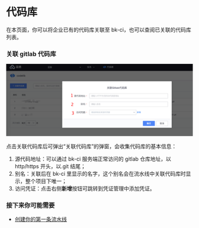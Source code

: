 # 代码库

在本页面，你可以将企业已有的代码库关联至 bk-ci，也可以查阅已关联的代码库列表。

### 关联 gitlab 代码库 <a id="&#x5173;&#x8054; gitlab &#x4EE3;&#x7801;&#x5E93;"></a>

![](../.gitbook/assets/image%20%2812%29.png)

点击关联代码库后可弹出“关联代码库”的弹窗，会收集代码库的基本信息：

1. 源代码地址：可以通过 bk-ci 服务端正常访问的 gitlab 仓库地址，以 http/https 开头，以.git 结尾；
2. 别名：关联后在 bk-ci 里显示的名字，这个别名会在流水线中关联代码库时显示，整个项目下唯一；
3. 访问凭证：点击右侧**新增**按钮可跳转到凭证管理中添加凭证。

### 接下来你可能需要 <a id="&#x63A5;&#x4E0B;&#x6765;&#x4F60;&#x53EF;&#x80FD;&#x9700;&#x8981;"></a>

* [创建你的第一条流水线](../tutorials/create-first-pipeline.md)

